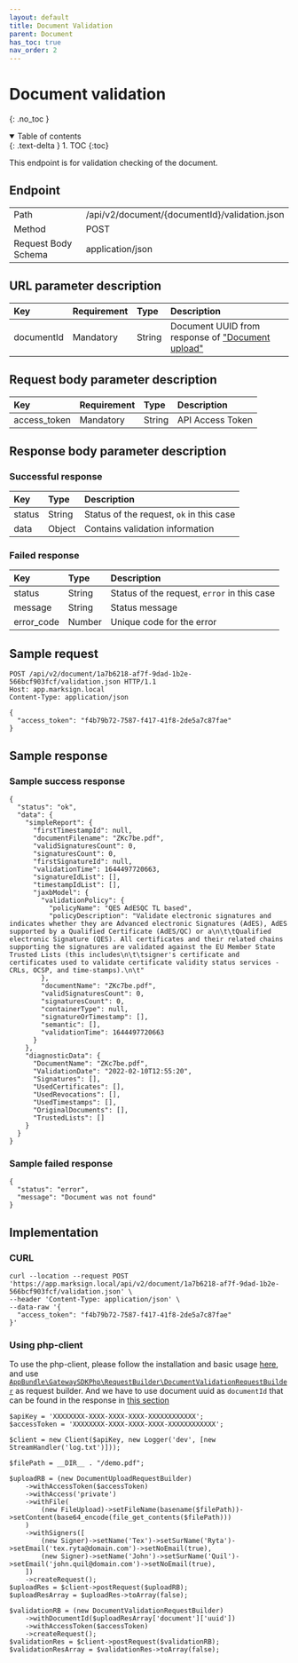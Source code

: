 ```yaml
---
layout: default
title: Document Validation
parent: Document
has_toc: true
nav_order: 2
---
```


# Document validation
{: .no_toc }

<details open markdown="block">
  <summary>
    Table of contents
  </summary>
  {: .text-delta }
1. TOC
{:toc}
</details>

This endpoint is for validation checking of the document.

## Endpoint

<table>
  <tbody>
    <tr>
      <td>Path</td>
      <td>/api/v2/document/{documentId}/validation.json</td>
    </tr>
    <tr>
      <td>Method</td>
      <td>POST</td>
    </tr>
    <tr>
      <td>Request Body Schema</td>
      <td>application/json</td>
    </tr>
  </tbody>
</table>

## URL parameter description

| Key |  Requirement | Type | Description |
| :--- |  :--- | :--- | :--- |
| documentId |  Mandatory | String | Document UUID from response of ["Document upload"](/documentation/Document/document-upload.md) |

## Request body parameter description

| Key |  Requirement | Type | Description |
| :--- |  :--- | :--- | :--- |
| access_token |  Mandatory | String | API Access Token |

## Response body parameter description

### Successful response

| Key | Type | Description |
| :--- | :--- | :--- |
| status | String | Status of the request, `ok` in this case |
| data | Object | Contains validation information |

### Failed response

| Key | Type | Description |
| :--- | :--- | :--- |
| status | String | Status of the request, `error` in this case |
| message | String | Status message |
| error_code | Number | Unique code for the error |

## Sample request

```
POST /api/v2/document/1a7b6218-af7f-9dad-1b2e-566bcf903fcf/validation.json HTTP/1.1
Host: app.marksign.local
Content-Type: application/json

{
  "access_token": "f4b79b72-7587-f417-41f8-2de5a7c87fae"
}
```
## Sample response

### Sample success response

```
{
  "status": "ok",
  "data": {
    "simpleReport": {
      "firstTimestampId": null,
      "documentFilename": "ZKc7be.pdf",
      "validSignaturesCount": 0,
      "signaturesCount": 0,
      "firstSignatureId": null,
      "validationTime": 1644497720663,
      "signatureIdList": [],
      "timestampIdList": [],
      "jaxbModel": {
        "validationPolicy": {
          "policyName": "QES AdESQC TL based",
          "policyDescription": "Validate electronic signatures and indicates whether they are Advanced electronic Signatures (AdES), AdES supported by a Qualified Certificate (AdES/QC) or a\n\t\tQualified electronic Signature (QES). All certificates and their related chains supporting the signatures are validated against the EU Member State Trusted Lists (this includes\n\t\tsigner's certificate and certificates used to validate certificate validity status services - CRLs, OCSP, and time-stamps).\n\t"
        },
        "documentName": "ZKc7be.pdf",
        "validSignaturesCount": 0,
        "signaturesCount": 0,
        "containerType": null,
        "signatureOrTimestamp": [],
        "semantic": [],
        "validationTime": 1644497720663
      }
    },
    "diagnosticData": {
      "DocumentName": "ZKc7be.pdf",
      "ValidationDate": "2022-02-10T12:55:20",
      "Signatures": [],
      "UsedCertificates": [],
      "UsedRevocations": [],
      "UsedTimestamps": [],
      "OriginalDocuments": [],
      "TrustedLists": []
    }
  }
}
```

### Sample failed response

```
{
  "status": "error",
  "message": "Document was not found"
}
```

## Implementation

### CURL

```
curl --location --request POST 'https://app.marksign.local/api/v2/document/1a7b6218-af7f-9dad-1b2e-566bcf903fcf/validation.json' \
--header 'Content-Type: application/json' \
--data-raw '{
  "access_token": "f4b79b72-7587-f417-41f8-2de5a7c87fae"
}'
```

### Using php-client

To use the php-client, please follow the installation and basic usage [here](/documentation/sdk-php-client.md), and use [`AppBundle\GatewaySDKPhp\RequestBuilder\DocumentValidationRequestBuilder`](/documentation/class-ref/GatewaySDKPhp/RequestBuilder/DocumentValidationRequestBuilder.md) as request builder.
And we have to use document uuid as `documentId` that can be found in the response in [this section](/documentation/Document/document-upload.md#using-php-client)

```
$apiKey = 'XXXXXXXX-XXXX-XXXX-XXXX-XXXXXXXXXXXX';
$accessToken = 'XXXXXXXX-XXXX-XXXX-XXXX-XXXXXXXXXXXX';

$client = new Client($apiKey, new Logger('dev', [new StreamHandler('log.txt')]));

$filePath = __DIR__ . "/demo.pdf";

$uploadRB = (new DocumentUploadRequestBuilder)
    ->withAccessToken($accessToken)
    ->withAccess('private')
    ->withFile(
        (new FileUpload)->setFileName(basename($filePath))->setContent(base64_encode(file_get_contents($filePath)))
    )
    ->withSigners([
        (new Signer)->setName('Tex')->setSurName('Ryta')->setEmail('tex.ryta@domain.com')->setNoEmail(true),
        (new Signer)->setName('John')->setSurName('Quil')->setEmail('john.quil@domain.com')->setNoEmail(true),
    ])
    ->createRequest();
$uploadRes = $client->postRequest($uploadRB);
$uploadResArray = $uploadRes->toArray(false);

$validationRB = (new DocumentValidationRequestBuilder)
    ->withDocumentId($uploadResArray['document']['uuid'])
    ->withAccessToken($accessToken)
    ->createRequest();
$validationRes = $client->postRequest($validationRB);
$validationResArray = $validationRes->toArray(false);
```